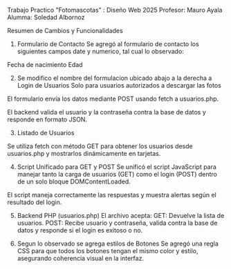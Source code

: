 Trabajo Practico "Fotomascotas" : Diseño Web 2025
Profesor: Mauro Ayala
Alumma: Soledad Albornoz 

Resumen de Cambios y Funcionalidades
1. Formulario de Contacto
Se agregó al formulario de contacto los siguientes campos date y numerico, tal cual lo observado:

Fecha de nacimiento
Edad

2. Se modifico el nombre del formulacion ubicado abajo a la derecha a
Login de Usuarios
Solo para usuarios autorizados a descargar las fotos 


El formulario envía los datos mediante POST usando fetch a usuarios.php.

El backend valida el usuario y la contraseña contra la base de datos y responde en formato JSON.

3. Listado de Usuarios

Se utiliza fetch con método GET para obtener los usuarios desde usuarios.php y mostrarlos dinámicamente en tarjetas.

4. Script Unificado para GET y POST
Se unificó el script JavaScript para manejar tanto la carga de usuarios (GET) como el login (POST) dentro de un solo bloque DOMContentLoaded.

El script maneja correctamente las respuestas y muestra alertas según el resultado del login.

5. Backend PHP (usuarios.php)
El archivo acepta:
GET: Devuelve la lista de usuarios.
POST: Recibe usuario y contraseña, valida contra la base de datos y responde si el login es exitoso o no.

6. Segun lo observado se agrega estilos de Botones
Se agregó una regla CSS para que todos los botones tengan el mismo color y estilo, asegurando coherencia visual en la interfaz.


